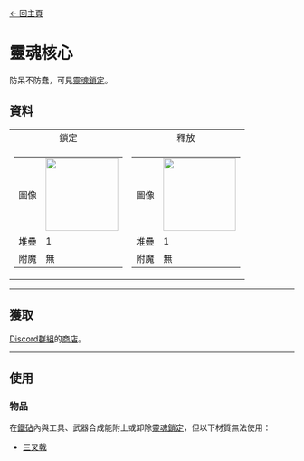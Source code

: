 [← 回主頁](../)
# 靈魂核心
防呆不防蠢，可見[靈魂鎖定](../feature/soul_link.md)。

## 資料
<table>
    <tr>
        <td align="center">鎖定</td>
        <td align="center">釋放</td>
    </tr>
    <tr>
        <td>
            <table>
                <tr><td align="end">圖像</td><td><img src="https://i.imgur.com/n260znG.png" width="128"/></td></tr>
                <tr><td align="end">堆疊</td><td>1</td></tr>
                <tr><td align="end">附魔</td><td>無</td></tr>
            </table>
        </td>
        <td>
            <table>
                <tr><td align="end">圖像</td><td><img src="https://i.imgur.com/5xQV9Yo.png" width="128"/></td></tr>
                <tr><td align="end">堆疊</td><td>1</td></tr>
                <tr><td align="end">附魔</td><td>無</td></tr>
            </table>
        </td>
    </tr>
</table>

---

## 獲取
[Discord群組](../feature/discord_server.md)的[商店](https://discord.com/channels/799977829805981716/1048223592342622289)。

---

## 使用
### 物品
在[鐵砧](https://minecraft.fandom.com/zh/wiki/鐵砧)內與工具、武器合成能附上或卸除[靈魂鎖定](../feature/soul_link.md)，但以下材質無法使用：
- [三叉戟](https://minecraft.fandom.com/zh/wiki/三叉戟)
